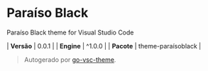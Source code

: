# Paraíso Black

Paraíso Black theme for Visual Studio Code

| **Versão** | 0.0.1 |
| **Engine** | ^1.0.0 |
| **Pacote** | theme-paraísoblack |

> Autogerado por [go-vsc-theme](https://github.com/natalbu/go-vsc-theme).
